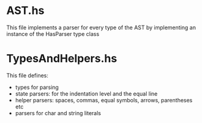 # AST.hs
This file implements a parser for every type of the AST by implementing an
instance of the HasParser type class

# TypesAndHelpers.hs
This file defines:
- types for parsing
- state parsers: for the indentation level and the equal line
- helper parsers: spaces, commas, equal symbols, arrows, parentheses etc
- parsers for char and string literals
